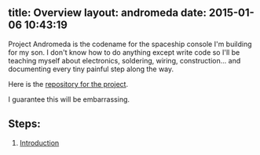 title: Overview
layout: andromeda
date: 2015-01-06 10:43:19
---

Project Andromeda is the codename for the spaceship console I'm building for
my son. I don't know how to do anything except write code so I'll be teaching
myself about electronics, soldering, wiring, construction... and documenting
every tiny painful step along the way.

Here is the [repository for the project][repo].

I guarantee this will be embarrassing.

Steps:
------

  1. [Introduction][intro]

  [repo]: https://github.com/drhayes/andromeda
  [intro]: /project-andromeda/intro.html
